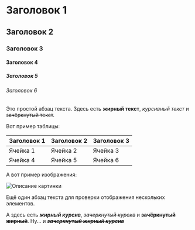 # Заголовок 1

## Заголовок 2

### Заголовок 3

#### Заголовок 4

##### Заголовок 5

###### Заголовок 6

Это простой абзац текста. Здесь есть **жирный текст**, *курсивный текст* и ~~зачёркнутый текст~~.

Вот пример таблицы:

| Заголовок 1 | Заголовок 2 | Заголовок 3 |
|-------------|-------------|-------------|
| Ячейка 1   | Ячейка 2   | Ячейка 3   |
| Ячейка 4   | Ячейка 5   | Ячейка 6   |

А вот пример изображения:

![Описание картинки](https://iili.io/35VLNNS.png)

Ещё один абзац текста для проверки отображения нескольких элементов.

А здесь есть ***жирный курсив***, ~~*зачеркнутый курсив*~~ и ~~**зачёркнутый жирный**~~. Ну... и ~~***зачеркнутый жирный курсив***~~
